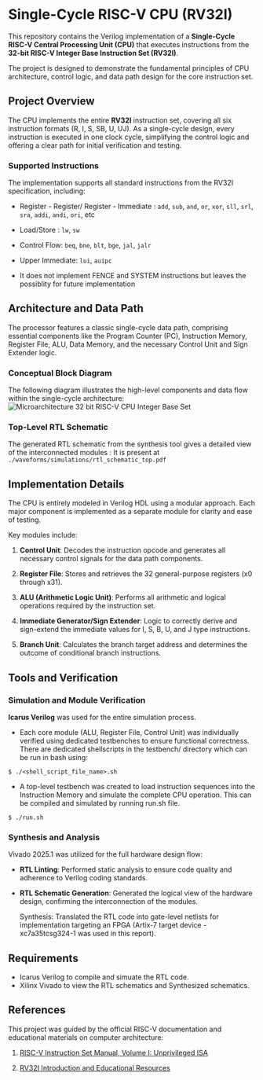 # Single-Cycle RISC-V CPU (RV32I)

This repository contains the Verilog implementation of a __Single-Cycle RISC-V Central Processing Unit (CPU)__ that executes instructions from the __32-bit RISC-V Integer Base Instruction Set (RV32I)__.

The project is designed to demonstrate the fundamental principles of CPU architecture, control logic, and data path design for the core instruction set.

## Project Overview
The CPU implements the entire __RV32I__ instruction set, covering all six instruction formats (R, I, S, SB, U, UJ). As a single-cycle design, every instruction is executed in one clock cycle, simplifying the control logic and offering a clear path for initial verification and testing.

### Supported Instructions
The implementation supports all standard instructions from the RV32I specification, including:

- Register - Register/ Register - Immediate : `add`, `sub`, `and`, `or`, `xor`, `sll`, `srl`, `sra`, `addi`, `andi`, `ori`, etc

- Load/Store : `lw`, `sw`

- Control Flow: `beq`, `bne`, `blt`, `bge`, `jal`, `jalr`

- Upper Immediate: `lui`, `auipc`
- It does not implement FENCE and SYSTEM instructions but leaves the possiblity for future implementation

## Architecture and Data Path
The processor features a classic single-cycle data path, comprising essential components like the Program Counter (PC), Instruction Memory, Register File, ALU, Data Memory, and the necessary Control Unit and Sign Extender logic.

### Conceptual Block Diagram
The following diagram illustrates the high-level components and data flow within the single-cycle architecture:
![Microarchitecture 32 bit RISC-V CPU Integer Base Set](https://www.bit-spinner.com/static/images/RV32I-Single-Cycle-Archv2.svg "Microarchitecture 32 bit RISC-V CPU Integer Base Set") 

### Top-Level RTL Schematic
The generated RTL schematic from the synthesis tool gives a detailed view of the interconnected modules : It is present at
`./waveforms/simulations/rtl_schematic_top.pdf`

## Implementation Details
The CPU is entirely modeled in Verilog HDL using a modular approach. Each major component is implemented as a separate module for clarity and ease of testing.

Key modules include:

1) __Control Unit__: Decodes the instruction opcode and generates all necessary control signals for the data path components.

2) __Register File__: Stores and retrieves the 32 general-purpose registers (x0 through x31).

3) __ALU (Arithmetic Logic Unit)__: Performs all arithmetic and logical operations required by the instruction set.

4) __Immediate Generator/Sign Extender__: Logic to correctly derive and sign-extend the immediate values for I, S, B, U, and J type instructions.

5) __Branch Unit__: Calculates the branch target address and determines the outcome of conditional branch instructions.

## Tools and Verification
### Simulation and Module Verification

__Icarus Verilog__ was used for the entire simulation process.

- Each core module (ALU, Register File, Control Unit) was individually verified using dedicated testbenches to ensure functional correctness. There are dedicated shellscripts in the testbench/ directory which can be run in bash using:

```console
$ ./<shell_script_file_name>.sh
```

- A top-level testbench was created to load instruction sequences into the Instruction Memory and simulate the complete CPU operation. This can be compiled and simulated by running run.sh file.

```console
$ ./run.sh
```

### Synthesis and Analysis

Vivado 2025.1 was utilized for the full hardware design flow:

- __RTL Linting__: Performed static analysis to ensure code quality and adherence to Verilog coding standards.

- __RTL Schematic Generation__: Generated the logical view of the hardware design, confirming the interconnection of the modules.

    Synthesis: Translated the RTL code into gate-level netlists for implementation targeting an FPGA (Artix-7 target device - xc7a35tcsg324-1 was used in this report).

## Requirements
- Icarus Verilog to compile and simuate the RTL code.
- Xilinx Vivado to view the RTL schematics and Synthesized schematics.

## References
This project was guided by the official RISC-V documentation and educational materials on computer architecture:

1) [ RISC-V Instruction Set Manual, Volume I: Unprivileged ISA ]( https://www2.eecs.berkeley.edu/Pubs/TechRpts/2011/EECS-2011-62.pdf )

2) [RV32I Introduction and Educational Resources]( https://www.bit-spinner.com/rv32i/rv32i-introduction)